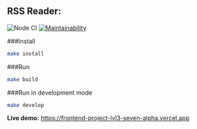 ## RSS Reader:
![Node CI](https://github.com/Web-proger/frontend-project-lvl3/workflows/Node%20CI/badge.svg)
[![Maintainability](https://api.codeclimate.com/v1/badges/7085507062709573b4a4/maintainability)](https://codeclimate.com/github/Web-proger/frontend-project-lvl3/maintainability)

###Install
```sh
make install
```

###Run
```sh
make build
```

###Run in development mode
```sh
make develop
```

**Live demo:** https://frontend-project-lvl3-seven-alpha.vercel.app

